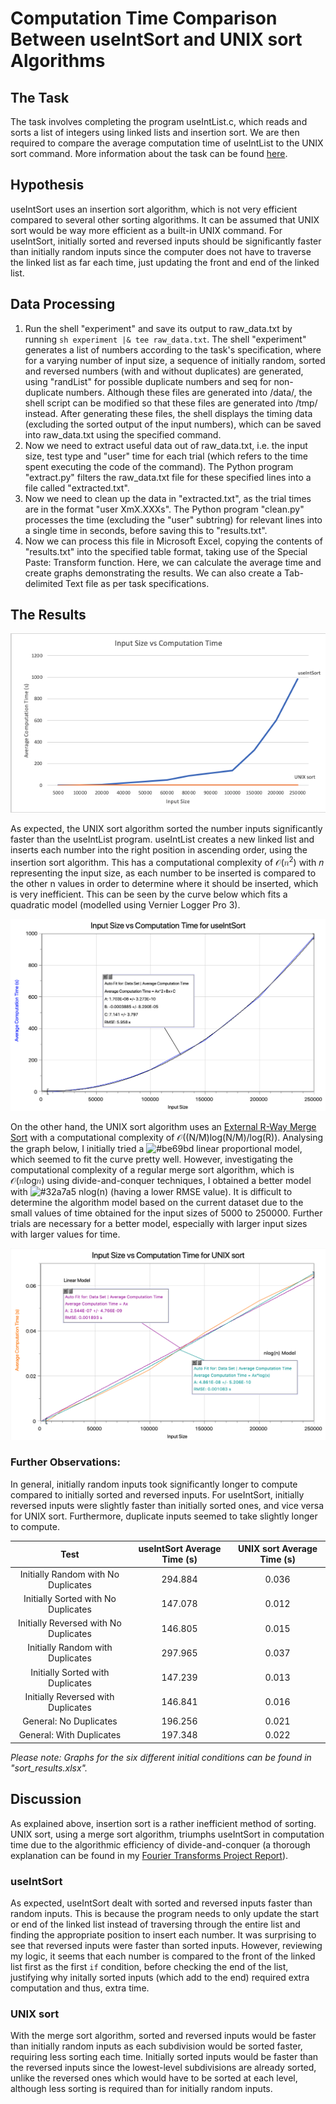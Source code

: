 # Computation Time Comparison Between useIntSort and UNIX sort Algorithms

## The Task
The task involves completing the program useIntList.c, which reads and sorts a list of integers using linked lists and insertion sort. We are then required to compare the average computation time of useIntList to the UNIX sort command.
More information about the task can be found [here](https://cgi.cse.unsw.edu.au/~cs2521/20T2/labs/week01/index.php). 

## Hypothesis
useIntSort uses an insertion sort algorithm, which is not very efficient compared to several other sorting algorithms. It can be assumed that UNIX sort would be way more efficient as a built-in UNIX command. For useIntSort, initially sorted and reversed inputs should be significantly faster than initially random inputs since the computer does not have to traverse the linked list as far each time, just updating the front and end of the linked list. 

## Data Processing
1. Run the shell "experiment" and save its output to raw_data.txt by running `sh experiment |& tee raw_data.txt`. The shell "experiment" generates a list of numbers according to the task's specification, where for a varying number of input size, a sequence of initially random, sorted and reversed numbers (with and without duplicates) are generated, using "randList" for possible duplicate numbers and seq for non-duplicate numbers. Although these files are generated into /data/, the shell script can be modified so that these files are generated into /tmp/ instead. After generating these files, the shell displays the timing data (excluding the sorted output of the input numbers), which can be saved into raw_data.txt using the specified command.
1. Now we need to extract useful data out of raw_data.txt, i.e. the input size, test type and "user" time for each trial (which refers to the time spent executing the code of the command). The Python program "extract.py" filters the raw_data.txt file for these specified lines into a file called "extracted.txt".
1. Now we need to clean up the data in "extracted.txt", as the trial times are in the format "user	XmX.XXXs". The Python program "clean.py" processes the time (excluding the "user" subtring) for relevant lines into a single time in seconds, before saving this to "results.txt".
1. Now we can process this file in Microsoft Excel, copying the contents of "results.txt" into the specified table format, taking use of the Special Paste: Transform function. Here, we can calculate the average time and create graphs demonstrating the results. We can also create a Tab-delimited Text file as per task specifications. 

## The Results
![Average Results](/images/average_results.png)

As expected, the UNIX sort algorithm sorted the number inputs significantly faster than the useIntList program. useIntList creates a new linked list and inserts each number into the right position in ascending order, using the insertion sort algorithm. This has a computational complexity of 𝒪(𝑛<sup>2</sup>) with 𝑛 representing the input size, as each number to be inserted is compared to the other n values in order to determine where it should be inserted, which is very inefficient. This can be seen by the curve below which fits a quadratic model (modelled using Vernier Logger Pro 3).

![Average Results](/images/useIntList_avg.png)

On the other hand, the UNIX sort algorithm uses an [External R-Way Merge Sort](http://vkundeti.blogspot.com/2008/03/tech-algorithmic-details-of-unix-sort.html) with a computational complexity of 𝒪((N/M)log(N/M)/log(R)). Analysing the graph below, I initially tried a ![#be69bd](https://via.placeholder.com/15/be69bd/000000?text=+) linear proportional model, which seemed to fit the curve pretty well. However, investigating the computational complexity of a regular merge sort algorithm, which is 𝒪(𝑛log𝑛) using divide-and-conquer techniques, I obtained a better model with ![#32a7a5](https://via.placeholder.com/15/32a7a5/000000?text=+) nlog(n) (having a lower RMSE value). It is difficult to determine the algorithm model based on the current dataset due to the small values of time obtained for the input sizes of 5000 to 250000. Further trials are necessary for a better model, especially with larger input sizes with larger values for time. 

![Average Results](/images/sort_average_model.png)

### Further Observations:
In general, initially random inputs took significantly longer to compute compared to initially sorted and reversed inputs. For useIntSort, initially reversed inputs were slightly faster than initially sorted ones, and vice versa for UNIX sort. Furthermore, duplicate inputs seemed to take slightly longer to compute.

| Test | useIntSort Average Time (s) | UNIX sort Average Time (s) |
| :--: | :-------------------------: | :------------------------: |
| Initially Random with No Duplicates | 294.884 | 0.036 |
| Initially Sorted with No Duplicates |	147.078 |	0.012 |
| Initially Reversed with No Duplicates	| 146.805	| 0.015 |
| Initially Random with Duplicates | 297.965 | 0.037 |
| Initially Sorted with Duplicates | 147.239 |	0.013 |
| Initially Reversed with Duplicates | 146.841 | 0.016 |
| General: No Duplicates | 196.256 |	0.021 |
| General: With Duplicates | 197.348 | 0.022 |

*Please note: Graphs for the six different initial conditions can be found in "sort_results.xlsx".*

## Discussion
As explained above, insertion sort is a rather inefficient method of sorting. UNIX sort, using a merge sort algorithm, triumphs useIntSort in computation time due to the algorithmic efficiency of divide-and-conquer (a thorough explanation can be found in my [Fourier Transforms Project Report](https://github.com/axieax/fourier/)).

### useIntSort
As expected, useIntSort dealt with sorted and reversed inputs faster than random inputs. This is because the program needs to only update the start or end of the linked list instead of traversing through the entire list and finding the appropriate position to insert each number. It was surprising to see that reversed inputs were faster than sorted inputs. However, reviewing my logic, it seems that each number is compared to the front of the linked list first as the first `if` condition, before checking the end of the list, justifying why initally sorted inputs (which add to the end) required extra computation and thus, extra time.

### UNIX sort
With the merge sort algorithm, sorted and reversed inputs would be faster than initially random inputs as each subdivision would be sorted faster, requiring less sorting each time. Initially sorted inputs would be faster than the reversed inputs since the lowest-level subdivisions are already sorted, unlike the reversed ones which would have to be sorted at each level, although less sorting is required than for initially random inputs.

